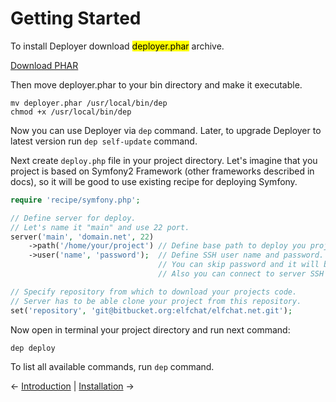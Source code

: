 # Getting Started

To install Deployer download <mark>deployer.phar</mark> archive.

<a class="btn btn-primary btn-lg" href="deployer.phar">Download PHAR</a>

Then move deployer.phar to your bin directory and make it executable.

~~~
mv deployer.phar /usr/local/bin/dep
chmod +x /usr/local/bin/dep
~~~

Now you can use Deployer via `dep` command. Later, to upgrade Deployer to latest version run `dep self-update` command.

Next create `deploy.php` file in your project directory. Let's imagine that you project is based on Symfony2 Framework
(other frameworks described in docs), so it will be good to use existing recipe for deploying Symfony.

~~~ php
require 'recipe/symfony.php';

// Define server for deploy.
// Let's name it "main" and use 22 port.
server('main', 'domain.net', 22)
    ->path('/home/your/project') // Define base path to deploy you project.
    ->user('name', 'password');  // Define SSH user name and password.
                                 // You can skip password and it will be asked on deploy.
                                 // Also you can connect to server SSH via public keys and ssh config file.

// Specify repository from which to download your projects code.
// Server has to be able clone your project from this repository.
set('repository', 'git@bitbucket.org:elfchat/elfchat.net.git');
~~~

Now open in terminal your project directory and run next command:

~~~
dep deploy
~~~

To list all available commands, run `dep` command.

&larr; [Introduction](index.md) | [Installation](installation.md) &rarr;